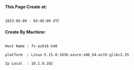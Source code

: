 
   
#### This Page Create at:

```bash

2023-05-09 - 03:45:09 UTC

```

#### Create By Machine:

```bash

Host Name : fv-az616-548

platform  : Linux-5.15.0-1036-azure-x86_64-with-glibc2.35

Ip Local  : 10.1.0.102

```

